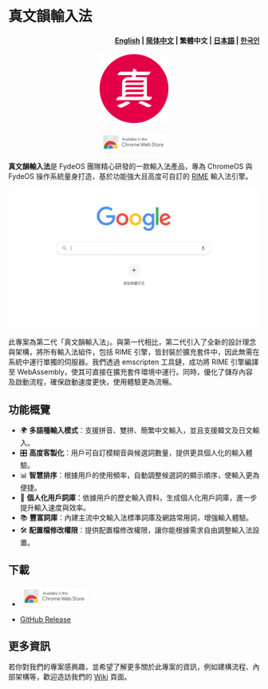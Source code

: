 # 真文韻輸入法

<h4 align="right">
  <a href="https://github.com/FydeOS/fydeRhythm/blob/master/README.md">English</a> | 
  <a href="https://github.com/FydeOS/fydeRhythm/blob/master/README-ZH_CN.md">简体中文</a> | 
  <strong>繁體中文</strong> | 
  <a href="https://github.com/FydeOS/fydeRhythm/blob/master/README-JA.md">日本語</a> | 
  <a href="https://github.com/FydeOS/fydeRhythm/blob/master/README-KO.md">한국인</a>
</h4>

<p align="center"><img src="https://raw.githubusercontent.com/FydeOS/fydeRhythm/refs/heads/master/media/fyderhythm_logo.png" width=138/></p>

<p align="center">
    <a href="https://chrome.google.com/webstore/detail/%E7%9C%9F%E6%96%87%E9%9F%B5%E8%BE%93%E5%85%A5%E6%B3%95/ppgpjbgimfloenilfemmcejiiokelkni">
    <img src="https://raw.githubusercontent.com/FydeOS/fydeRhythm/refs/heads/master/media/chromewebstore.png"raw=true width=138 alt="Download for Chrome" /></a>
</p>


**真文韻輸入法**是 FydeOS 團隊精心研發的一款輸入法產品，專為 ChromeOS 與 FydeOS 操作系統量身打造，基於功能強大且高度可自訂的 [RIME](https://rime.im/) 輸入法引擎。


<p align="center">
<a >
    <img src="https://raw.githubusercontent.com/FydeOS/fydeRhythm/refs/heads/master/media/fyderhythm_demo.gif" alt="fydeRhythm Demo" width="500">
</a>
</p>


此專案為第二代「真文韻輸入法」。與第一代相比，第二代引入了全新的設計理念與架構，將所有輸入法組件，包括 RIME 引擎，皆封裝於擴充套件中，因此無需在系統中運行單獨的伺服器。我們透過 emscripten 工具鏈，成功將 RIME 引擎編譯至 WebAssembly，使其可直接在擴充套件環境中運行。同時，優化了儲存內容及啟動流程，確保啟動速度更快，使用體驗更為流暢。

## 功能概覽
- 🌍 **多語種輸入模式**：支援拼音、雙拼、簡繁中文輸入，並且支援韓文及日文輸入。
- 🎛️ **高度客製化**：用戶可自訂模糊音與候選詞數量，提供更具個人化的輸入體驗。
- 📊 **智慧排序**：根據用戶的使用頻率，自動調整候選詞的顯示順序，使輸入更為便捷。
- 🧠 **個人化用戶詞庫**：依據用戶的歷史輸入資料，生成個人化用戶詞庫，進一步提升輸入速度與效率。
- 📚 **豐富詞庫**：內建主流中文輸入法標準詞庫及網路常用詞，增強輸入體驗。
- 🛠️ **配置檔修改權限**：提供配置檔修改權限，讓你能根據需求自由調整輸入法設置。

## 下載
- <a href="https://chrome.google.com/webstore/detail/%E7%9C%9F%E6%96%87%E9%9F%B5%E8%BE%93%E5%85%A5%E6%B3%95/ppgpjbgimfloenilfemmcejiiokelkni">
    <img src="https://raw.githubusercontent.com/FydeOS/fydeRhythm/refs/heads/master/media/chromewebstore.png" alt="Chrome Web Store" width="138">
</a>

- [GitHub Release](https://github.com/FydeOS/fydeRhythm/releases)

## 更多資訊
若你對我們的專案感興趣，並希望了解更多關於此專案的資訊，例如建構流程、內部架構等，歡迎造訪我們的 [Wiki](https://github.com/FydeOS/fydeRhythm/wiki) 頁面。
